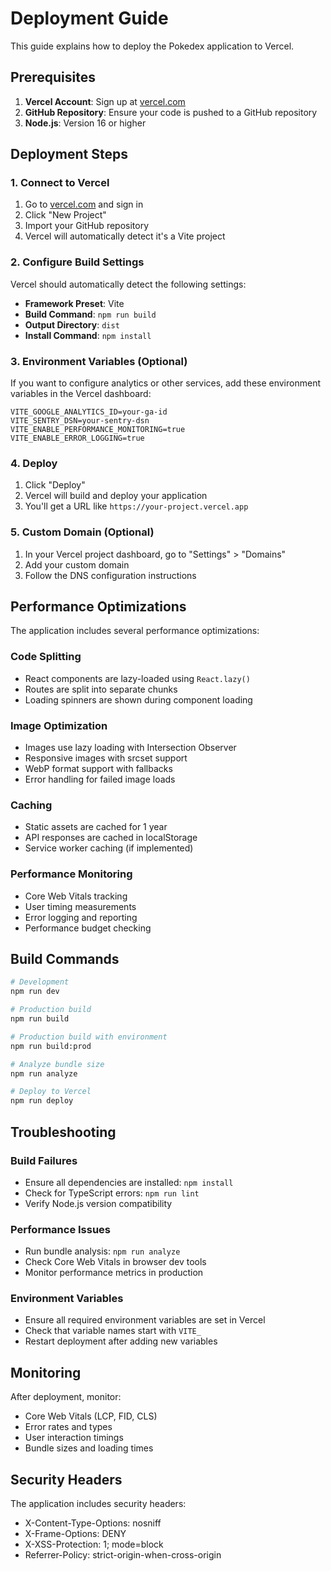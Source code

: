 # Deployment Guide

This guide explains how to deploy the Pokedex application to Vercel.

## Prerequisites

1. **Vercel Account**: Sign up at [vercel.com](https://vercel.com)
2. **GitHub Repository**: Ensure your code is pushed to a GitHub repository
3. **Node.js**: Version 16 or higher

## Deployment Steps

### 1. Connect to Vercel

1. Go to [vercel.com](https://vercel.com) and sign in
2. Click "New Project"
3. Import your GitHub repository
4. Vercel will automatically detect it's a Vite project

### 2. Configure Build Settings

Vercel should automatically detect the following settings:

- **Framework Preset**: Vite
- **Build Command**: `npm run build`
- **Output Directory**: `dist`
- **Install Command**: `npm install`

### 3. Environment Variables (Optional)

If you want to configure analytics or other services, add these environment variables in the Vercel dashboard:

```
VITE_GOOGLE_ANALYTICS_ID=your-ga-id
VITE_SENTRY_DSN=your-sentry-dsn
VITE_ENABLE_PERFORMANCE_MONITORING=true
VITE_ENABLE_ERROR_LOGGING=true
```

### 4. Deploy

1. Click "Deploy"
2. Vercel will build and deploy your application
3. You'll get a URL like `https://your-project.vercel.app`

### 5. Custom Domain (Optional)

1. In your Vercel project dashboard, go to "Settings" > "Domains"
2. Add your custom domain
3. Follow the DNS configuration instructions

## Performance Optimizations

The application includes several performance optimizations:

### Code Splitting

- React components are lazy-loaded using `React.lazy()`
- Routes are split into separate chunks
- Loading spinners are shown during component loading

### Image Optimization

- Images use lazy loading with Intersection Observer
- Responsive images with srcset support
- WebP format support with fallbacks
- Error handling for failed image loads

### Caching

- Static assets are cached for 1 year
- API responses are cached in localStorage
- Service worker caching (if implemented)

### Performance Monitoring

- Core Web Vitals tracking
- User timing measurements
- Error logging and reporting
- Performance budget checking

## Build Commands

```bash
# Development
npm run dev

# Production build
npm run build

# Production build with environment
npm run build:prod

# Analyze bundle size
npm run analyze

# Deploy to Vercel
npm run deploy
```

## Troubleshooting

### Build Failures

- Ensure all dependencies are installed: `npm install`
- Check for TypeScript errors: `npm run lint`
- Verify Node.js version compatibility

### Performance Issues

- Run bundle analysis: `npm run analyze`
- Check Core Web Vitals in browser dev tools
- Monitor performance metrics in production

### Environment Variables

- Ensure all required environment variables are set in Vercel
- Check that variable names start with `VITE_`
- Restart deployment after adding new variables

## Monitoring

After deployment, monitor:

- Core Web Vitals (LCP, FID, CLS)
- Error rates and types
- User interaction timings
- Bundle sizes and loading times

## Security Headers

The application includes security headers:

- X-Content-Type-Options: nosniff
- X-Frame-Options: DENY
- X-XSS-Protection: 1; mode=block
- Referrer-Policy: strict-origin-when-cross-origin

